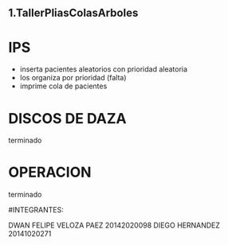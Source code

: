 
## 1.TallerPliasColasArboles

# IPS
- inserta pacientes aleatorios con prioridad aleatoria
- los organiza por prioridad (falta)
- imprime cola de pacientes

# DISCOS DE DAZA

terminado

# OPERACION
terminado

#INTEGRANTES:

DWAN FELIPE VELOZA PAEZ     20142020098
DIEGO HERNANDEZ             20141020271
